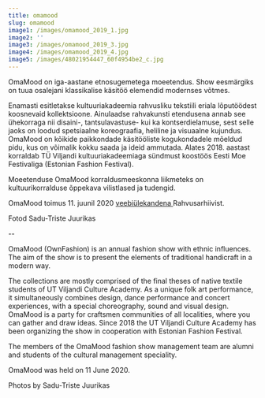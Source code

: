 ```yaml
---
title: omamood
slug: omamood
image1: /images/omamood_2019_1.jpg
image2: ''
image3: /images/omamood_2019_3.jpg
image4: /images/omamood_2019_4.jpg
image5: /images/48021954447_60f4954be2_c.jpg
---
```

OmaMood on iga-aastane etnosugemetega moeetendus. Show eesmärgiks on tuua osalejani klassikalise käsitöö elemendid modernses võtmes. 

Enamasti esitletakse kultuuriakadeemia rahvusliku tekstiili eriala lõputöödest koosnevaid kollektsioone. Ainulaadse rahvakunsti etendusena annab see ühekorraga nii disaini-, tantsulavastuse- kui ka kontserdielamuse, sest selle jaoks on loodud spetsiaalne koreograafia, heliline ja visuaalne kujundus. OmaMood on kõikide paikkondade käsitööliste kogukondadele mõeldud pidu, kus on võimalik kokku saada ja ideid ammutada. Alates 2018. aastast korraldab TÜ Viljandi kultuuriakadeemiaga sündmust koostöös Eesti Moe Festivaliga (Estonian Fashion Festival).

Moeetenduse OmaMood korraldusmeeskonna liikmeteks on kultuurikorralduse õppekava vilistlased ja tudengid.

OmaMood toimus 11. juunil 2020 [veebiülekandena ](https://www.youtube.com/watch?v=tGCDvcLX8HM&feature=youtu.be&fbclid=IwAR0eG2fdjArrJA6QJW_yZjbIsaojYSEdxDImiS33qAuKNTTAwEFdvZeIgcY)Rahvusarhiivist.

Fotod Sadu-Triste Juurikas

\--

OmaMood (OwnFashion) is an annual fashion show with ethnic influences. The aim of the show is to present the elements of traditional handicraft in a modern way.

The collections are mostly comprised of the final theses of native textile students of UT Viljandi Culture Academy. As a unique folk art performance, it simultaneously combines design, dance performance and concert experiences, with a special choreography, sound and visual design. OmaMood is a party for craftsmen communities of all localities, where you can gather and draw ideas. Since 2018 the UT Viljandi Culture Academy has been organizing the show in cooperation with Estonian Fashion Festival.

The members of the OmaMood fashion show management team are alumni and students of the cultural management speciality.

OmaMood was held on 11 June 2020.

Photos by Sadu-Triste Juurikas
